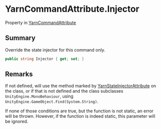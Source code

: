 # YarnCommandAttribute.Injector

Property in [YarnCommandAttribute](/api/csharp/yarn.unity.yarncommandattribute.md)

## Summary


Override the state injector for this command only.


```csharp
public string Injector { get; set; }
```

## Remarks

<p>
If not defined, will use the method marked by <a href="yarn.unity.yarnstateinjectorattribute.md">YarnStateInjectorAttribute</a> on the class, or if that is not
defined and the class subclasses <code>UnityEngine.MonoBehaviour</code>, using
<code>UnityEngine.GameObject.Find(System.String)</code>.
</p> <p>
If none of those conditions are true, but the function is not
static, an error will be thrown. However, if the function is indeed
static, this parameter will be ignored.
</p>

